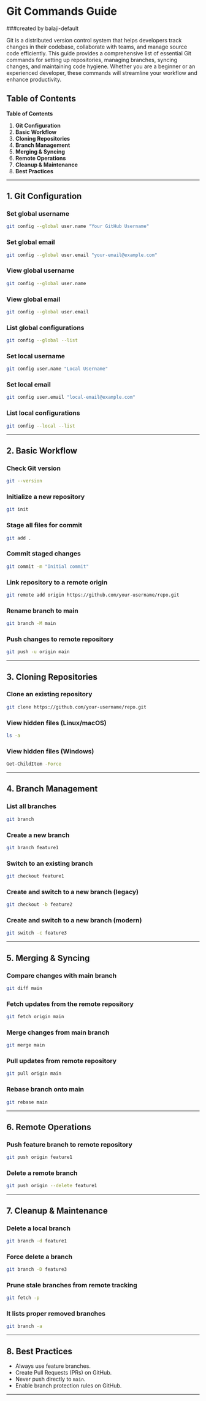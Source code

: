 # Git Commands Guide
###created by balaji-default

Git is a distributed version control system that helps developers track changes in their codebase, collaborate with teams, and manage source code efficiently. This guide provides a comprehensive list of essential Git commands for setting up repositories, managing branches, syncing changes, and maintaining code hygiene. Whether you are a beginner or an experienced developer, these commands will streamline your workflow and enhance productivity.

## **Table of Contents**

**Table of Contents**

1. **Git Configuration**
2. **Basic Workflow**
3. **Cloning Repositories**
4. **Branch Management**
5. **Merging & Syncing**
6. **Remote Operations**
7. **Cleanup & Maintenance**
8. **Best Practices**

---

## 1. **Git Configuration**


### Set global username

```bash
git config --global user.name "Your GitHub Username"
```

### Set global email

```bash
git config --global user.email "your-email@example.com"
```

### View global username

```bash
git config --global user.name
```

### View global email

```bash
git config --global user.email
```

### List global configurations

```bash
git config --global --list
```

### Set local username

```bash
git config user.name "Local Username"
```

### Set local email

```bash
git config user.email "local-email@example.com"
```

### List local configurations

```bash
git config --local --list
```

---

## 2. **Basic Workflow**


### Check Git version

```bash
git --version
```

### Initialize a new repository

```bash
git init
```

### Stage all files for commit

```bash
git add .
```

### Commit staged changes

```bash
git commit -m "Initial commit"
```

### Link repository to a remote origin

```bash
git remote add origin https://github.com/your-username/repo.git
```

### Rename branch to main

```bash
git branch -M main
```

### Push changes to remote repository

```bash
git push -u origin main
```

---

## 3. **Cloning Repositories**


### Clone an existing repository

```bash
git clone https://github.com/your-username/repo.git
```

### View hidden files (Linux/macOS)

```bash
ls -a
```

### View hidden files (Windows)

```bash
Get-ChildItem -Force
```

---

## 4. **Branch Management**


### List all branches

```bash
git branch
```

### Create a new branch

```bash
git branch feature1
```

### Switch to an existing branch

```bash
git checkout feature1
```

### Create and switch to a new branch (legacy)

```bash
git checkout -b feature2
```

### Create and switch to a new branch (modern)

```bash
git switch -c feature3
```

---

## 5. **Merging & Syncing**


### Compare changes with main branch

```bash
git diff main
```

### Fetch updates from the remote repository

```bash
git fetch origin main
```

### Merge changes from main branch

```bash
git merge main
```

### Pull updates from remote repository

```bash
git pull origin main
```

### Rebase branch onto main

```bash
git rebase main
```

---

## 6. **Remote Operations**


### Push feature branch to remote repository

```bash
git push origin feature1
```

### Delete a remote branch

```bash
git push origin --delete feature1
```

---

## 7. **Cleanup & Maintenance**


### Delete a local branch

```bash
git branch -d feature1
```

### Force delete a branch

```bash
git branch -D feature3
```

### Prune stale branches from remote tracking

```bash
git fetch -p
```

### It lists proper removed branches

```bash
git branch -a
```

---

## 8. **Best Practices**


- Always use feature branches.
- Create Pull Requests (PRs) on GitHub.
- Never push directly to `main`.
- Enable branch protection rules on GitHub.

---
